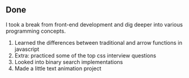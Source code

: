 ## Done

I took a break from front-end development and dig deeper into various programming concepts.

1. Learned the differences between traditional and arrow functions in javascript
2. Extra: practiced some of the top css interview questions  
3. Looked into binary search implementations
4. Made a little text animation project